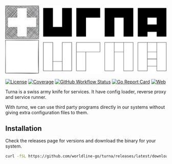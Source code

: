 ![turna](_documents/docs/assets/turna.svg#gh-light-mode-only)
![turna](_documents/docs/assets/turna_light.svg#gh-dark-mode-only)

[![License](https://img.shields.io/github/license/worldline-go/turna?color=blue&style=flat-square)](https://raw.githubusercontent.com/worldline-go/turna/main/LICENSE)
[![Coverage](https://img.shields.io/sonar/coverage/worldline-go_turna?logo=sonarcloud&server=https%3A%2F%2Fsonarcloud.io&style=flat-square)](https://sonarcloud.io/summary/overall?id=worldline-go_turna)
[![GitHub Workflow Status](https://img.shields.io/github/actions/workflow/status/worldline-go/turna/test.yml?branch=main&logo=github&style=flat-square&label=ci)](https://github.com/worldline-go/turna/actions)
[![Go Report Card](https://goreportcard.com/badge/github.com/worldline-go/turna?style=flat-square)](https://goreportcard.com/report/github.com/worldline-go/turna)
[![Web](https://img.shields.io/badge/web-document-blueviolet?style=flat-square)](https://worldline-go.github.io/turna/)

Turna is a swiss army knife for services. It have config loader, reverse proxy and service runner.

With _turna_, we can use third party programs directly in our systems without giving extra configuration files to them.

## Installation

Check the releases page for versions and download the binary for your system.

```sh
curl -fSL https://github.com/worldline-go/turna/releases/latest/download/turna_Linux_x86_64.tar.gz | tar -xz --overwrite -C ~/bin/ turna
```
